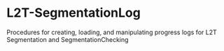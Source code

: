 L2T-SegmentationLog
===================

Procedures for creating, loading, and manipulating progress logs for L2T Segmentation and SegmentationChecking
